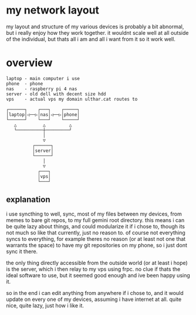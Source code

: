 # my network layout

my layout and structure of my various devices is probably a bit abnormal,
but i really enjoy how they work together. it wouldnt scale well at all
outside of the individual, but thats all i am and all i want from it so
it work well.

# overview

```
laptop - main computer i use
phone  - phone
nas    - raspberry pi 4 nas
server - old dell with decent size hdd
vps    - actual vps my domain ulthar.cat routes to

┌──────┐    ┌───┐    ┌─────┐
│laptop│◁──▷│nas│◁──▷│phone│
└──────┘    └───┘    └─────┘
   △          △         △
   └──────────┼─────────┘
              │
              ▽
          ┌──────┐
          │server│
          └──────┘
              │
              ▽
            ┌───┐
            │vps│
            └───┘
```

## explanation

i use syncthing to well, sync, most of my files between my devices, from
memes to bare git repos, to my full gemini root directory. this means i can be
quite lazy about things, and could modularize it if i chose to, though its not
much so like that currently, just no reason to. of course not everything syncs
to everything, for example theres no reason (or at least not one that warrants
the space) to have my git repositories on my phone, so i just dont sync it
there.

the only thing directly accessible from the outside world (or at least i hope)
is the server, which i then relay to my vps using frpc. no clue if thats the
ideal software to use, but it seemed good enough and ive been happy using it.

so in the end i can edit anything from anywhere if i chose to, and it would
update on every one of my devices, assuming i have internet at all. quite nice,
quite lazy, just how i like it.

